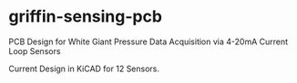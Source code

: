 # griffin-sensing-pcb
PCB Design for White Giant Pressure Data Acquisition via 4-20mA Current Loop Sensors

Current Design in KiCAD for 12 Sensors.
